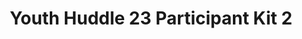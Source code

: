 ---
title: Youth Huddle 23 Participant Kit 2
redirect_to: https://drive.google.com/drive/folders/1_YqBVX_vT5ak8-sXzn4y2b6mMNtl_tDb?usp=share_link
redirect_from: 
  - /YH23Kit-AylAverion
  - /yh23kit-aylaverion
---